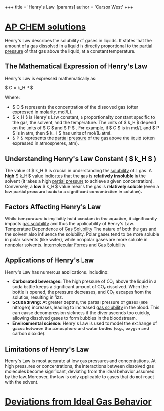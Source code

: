 +++
 title = 'Henry's Law'
[params]
	author = 'Carson West'
+++
# [AP CHEM solutions](./../ap-chem-solutions/)

Henry's Law describes the solubility of gases in liquids.  It states that the amount of a gas dissolved in a liquid is directly proportional to the [partial pressure](./../partial-pressure/) of that gas above the liquid, at a constant temperature.

## The Mathematical Expression of Henry's Law

Henry's Law is expressed mathematically as:

 $ C = k_H P $ 

Where:

*  $ C $  represents the concentration of the dissolved gas (often expressed in [molarity](./../molarity/), mol/L).
*  $ k_H $  is Henry's Law constant, a proportionality constant specific to the gas, the solvent, and the temperature.  The units of  $ k_H $  depend on the units of  $ C $  and  $ P $ .  For example, if  $ C $  is in mol/L and  $ P $  is in atm, then  $ k_H $  has units of mol/(L·atm).
*  $ P $  represents the [partial pressure](./../partial-pressure/) of the gas above the liquid (often expressed in atmospheres, atm).


## Understanding Henry's Law Constant ( $ k_H $ )

The value of  $ k_H $  is crucial in understanding the [solubility](./../solubility/) of a gas.  A **high**  $ k_H $  value indicates that the gas is **relatively insoluble** in the solvent (it takes a high [partial pressure](./../partial-pressure/) to achieve a given concentration). Conversely, a **low**  $ k_H $  value means the gas is **relatively soluble** (even a low partial pressure leads to a significant concentration in solution).  


## Factors Affecting Henry's Law

While temperature is implicitly held constant in the equation, it significantly impacts [gas solubility](./../gas-solubility/) and thus the applicability of Henry's Law.  Temperature Dependence of [Gas Solubility](./../gas-solubility/) The nature of both the gas and the solvent also influence the solubility.  Polar gases tend to be more soluble in polar solvents (like water), while nonpolar gases are more soluble in nonpolar solvents.  [Intermolecular Forces](./../intermolecular-forces/) and [Gas Solubility](./../gas-solubility/)
## Applications of Henry's Law

Henry's Law has numerous applications, including:

* **Carbonated beverages:** The high pressure of CO₂ above the liquid in a soda bottle keeps a significant amount of CO₂ dissolved.  When the bottle is opened, the pressure decreases, and CO₂ escapes from the solution, resulting in fizz.
* **Scuba diving:**  At greater depths, the partial pressure of gases (like nitrogen) increases, leading to increased [gas solubility](./../gas-solubility/) in the blood.  This can cause decompression sickness if the diver ascends too quickly, allowing dissolved gases to form bubbles in the bloodstream.
* **Environmental science:** Henry's Law is used to model the exchange of gases between the atmosphere and water bodies (e.g., oxygen and carbon dioxide).
## Limitations of Henry's Law
Henry's Law is most accurate at low gas pressures and concentrations. At high pressures or concentrations, the interactions between dissolved gas molecules become significant, deviating from the ideal behavior assumed by the law.  Moreover, the law is only applicable to gases that do not react with the solvent.  
# [Deviations from Ideal Gas Behavior](./../deviations-from-ideal-gas-behavior/)